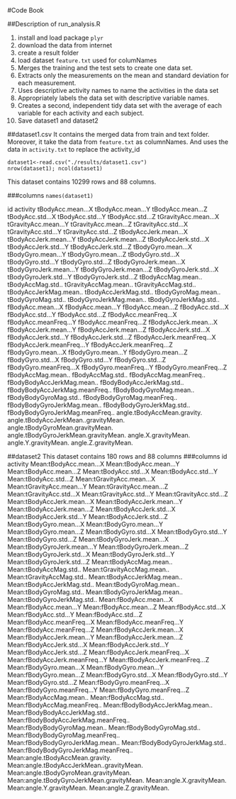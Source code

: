 #Code Book

##Description of run_analysis.R
1. install and load package ```plyr```
2. download the data from internet
3. create a result folder
4. load dataset ```feature.txt``` used for columNames
5. Merges the training and the test sets to create one data set.
6. Extracts only the measurements on the mean and standard deviation for each measurement.
7. Uses descriptive activity names to name the activities in the data set
8. Appropriately labels the data set with descriptive variable names. 
9. Creates a second, independent tidy data set with the average of each variable for each activity and each subject.
10. Save dataset1 and dataset2

##dataset1.csv
It contains the merged data from train and text folder. Moreover, it take the data from ```feature.txt``` as columnNames. And uses the data in ```activity.txt``` to replace the activity_id 

```
dataset1<-read.csv("./results/dataset1.csv")
nrow(dataset1); ncol(dataset1)
```
This dataset contains 10299 rows and 88 columns.

###columns 
```names(dataset1)```

id
activity
tBodyAcc.mean...X
tBodyAcc.mean...Y
tBodyAcc.mean...Z
tBodyAcc.std...X
tBodyAcc.std...Y
tBodyAcc.std...Z
tGravityAcc.mean...X
tGravityAcc.mean...Y
tGravityAcc.mean...Z
tGravityAcc.std...X
tGravityAcc.std...Y
tGravityAcc.std...Z
tBodyAccJerk.mean...X
tBodyAccJerk.mean...Y
tBodyAccJerk.mean...Z
tBodyAccJerk.std...X
tBodyAccJerk.std...Y
tBodyAccJerk.std...Z
tBodyGyro.mean...X
tBodyGyro.mean...Y
tBodyGyro.mean...Z
tBodyGyro.std...X
tBodyGyro.std...Y
tBodyGyro.std...Z
tBodyGyroJerk.mean...X
tBodyGyroJerk.mean...Y
tBodyGyroJerk.mean...Z
tBodyGyroJerk.std...X
tBodyGyroJerk.std...Y
tBodyGyroJerk.std...Z
tBodyAccMag.mean..
tBodyAccMag.std..
tGravityAccMag.mean..
tGravityAccMag.std..
tBodyAccJerkMag.mean..
tBodyAccJerkMag.std..
tBodyGyroMag.mean..
tBodyGyroMag.std..
tBodyGyroJerkMag.mean..
tBodyGyroJerkMag.std..
fBodyAcc.mean...X
fBodyAcc.mean...Y
fBodyAcc.mean...Z
fBodyAcc.std...X
fBodyAcc.std...Y
fBodyAcc.std...Z
fBodyAcc.meanFreq...X
fBodyAcc.meanFreq...Y
fBodyAcc.meanFreq...Z
fBodyAccJerk.mean...X
fBodyAccJerk.mean...Y
fBodyAccJerk.mean...Z
fBodyAccJerk.std...X
fBodyAccJerk.std...Y
fBodyAccJerk.std...Z
fBodyAccJerk.meanFreq...X
fBodyAccJerk.meanFreq...Y
fBodyAccJerk.meanFreq...Z
fBodyGyro.mean...X
fBodyGyro.mean...Y
fBodyGyro.mean...Z
fBodyGyro.std...X
fBodyGyro.std...Y
fBodyGyro.std...Z
fBodyGyro.meanFreq...X
fBodyGyro.meanFreq...Y
fBodyGyro.meanFreq...Z
fBodyAccMag.mean..
fBodyAccMag.std..
fBodyAccMag.meanFreq..
fBodyBodyAccJerkMag.mean..
fBodyBodyAccJerkMag.std..
fBodyBodyAccJerkMag.meanFreq..
fBodyBodyGyroMag.mean..
fBodyBodyGyroMag.std..
fBodyBodyGyroMag.meanFreq..
fBodyBodyGyroJerkMag.mean..
fBodyBodyGyroJerkMag.std..
fBodyBodyGyroJerkMag.meanFreq..
angle.tBodyAccMean.gravity.
angle.tBodyAccJerkMean..gravityMean.
angle.tBodyGyroMean.gravityMean.
angle.tBodyGyroJerkMean.gravityMean.
angle.X.gravityMean.
angle.Y.gravityMean.
angle.Z.gravityMean.

##dataset2
This dataset contains 180 rows and 88 columns
###columns
id
activity
Mean:tBodyAcc.mean...X
Mean:tBodyAcc.mean...Y
Mean:tBodyAcc.mean...Z
Mean:tBodyAcc.std...X
Mean:tBodyAcc.std...Y
Mean:tBodyAcc.std...Z
Mean:tGravityAcc.mean...X
Mean:tGravityAcc.mean...Y
Mean:tGravityAcc.mean...Z
Mean:tGravityAcc.std...X
Mean:tGravityAcc.std...Y
Mean:tGravityAcc.std...Z
Mean:tBodyAccJerk.mean...X
Mean:tBodyAccJerk.mean...Y
Mean:tBodyAccJerk.mean...Z
Mean:tBodyAccJerk.std...X
Mean:tBodyAccJerk.std...Y
Mean:tBodyAccJerk.std...Z
Mean:tBodyGyro.mean...X
Mean:tBodyGyro.mean...Y
Mean:tBodyGyro.mean...Z
Mean:tBodyGyro.std...X
Mean:tBodyGyro.std...Y
Mean:tBodyGyro.std...Z
Mean:tBodyGyroJerk.mean...X
Mean:tBodyGyroJerk.mean...Y
Mean:tBodyGyroJerk.mean...Z
Mean:tBodyGyroJerk.std...X
Mean:tBodyGyroJerk.std...Y
Mean:tBodyGyroJerk.std...Z
Mean:tBodyAccMag.mean..
Mean:tBodyAccMag.std..
Mean:tGravityAccMag.mean..
Mean:tGravityAccMag.std..
Mean:tBodyAccJerkMag.mean..
Mean:tBodyAccJerkMag.std..
Mean:tBodyGyroMag.mean..
Mean:tBodyGyroMag.std..
Mean:tBodyGyroJerkMag.mean..
Mean:tBodyGyroJerkMag.std..
Mean:fBodyAcc.mean...X
Mean:fBodyAcc.mean...Y
Mean:fBodyAcc.mean...Z
Mean:fBodyAcc.std...X
Mean:fBodyAcc.std...Y
Mean:fBodyAcc.std...Z
Mean:fBodyAcc.meanFreq...X
Mean:fBodyAcc.meanFreq...Y
Mean:fBodyAcc.meanFreq...Z
Mean:fBodyAccJerk.mean...X
Mean:fBodyAccJerk.mean...Y
Mean:fBodyAccJerk.mean...Z
Mean:fBodyAccJerk.std...X
Mean:fBodyAccJerk.std...Y
Mean:fBodyAccJerk.std...Z
Mean:fBodyAccJerk.meanFreq...X
Mean:fBodyAccJerk.meanFreq...Y
Mean:fBodyAccJerk.meanFreq...Z
Mean:fBodyGyro.mean...X
Mean:fBodyGyro.mean...Y
Mean:fBodyGyro.mean...Z
Mean:fBodyGyro.std...X
Mean:fBodyGyro.std...Y
Mean:fBodyGyro.std...Z
Mean:fBodyGyro.meanFreq...X
Mean:fBodyGyro.meanFreq...Y
Mean:fBodyGyro.meanFreq...Z
Mean:fBodyAccMag.mean..
Mean:fBodyAccMag.std..
Mean:fBodyAccMag.meanFreq..
Mean:fBodyBodyAccJerkMag.mean..
Mean:fBodyBodyAccJerkMag.std..
Mean:fBodyBodyAccJerkMag.meanFreq..
Mean:fBodyBodyGyroMag.mean..
Mean:fBodyBodyGyroMag.std..
Mean:fBodyBodyGyroMag.meanFreq..
Mean:fBodyBodyGyroJerkMag.mean..
Mean:fBodyBodyGyroJerkMag.std..
Mean:fBodyBodyGyroJerkMag.meanFreq..
Mean:angle.tBodyAccMean.gravity.
Mean:angle.tBodyAccJerkMean..gravityMean.
Mean:angle.tBodyGyroMean.gravityMean.
Mean:angle.tBodyGyroJerkMean.gravityMean.
Mean:angle.X.gravityMean.
Mean:angle.Y.gravityMean.
Mean:angle.Z.gravityMean.
